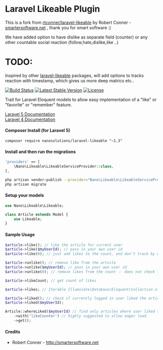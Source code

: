 Laravel Likeable Plugin
============

This is a fork from [rtconner/laravel-likeable](https://github.com/rtconner/laravel-likeable) by Robert Conner - [smartersoftware.net](http://smartersoftware.net) , thank you for smart software :)

We have added option to have dislike as separate field (counter) or any other countable social reaction (follow,hate,dislike,like ..)

# TODO:
   Inspired by other [laravel-likeable](https://github.com/DraperStudio/Laravel-Likeable) packages, will add options to tracks reaction with timestamp, which gives us more deep matrics etc..


[![Build Status](https://travis-ci.org/nanosolutions/laravel-likeable.svg?branch=master)](https://travis-ci.org/nanosolutions/laravel-likeable)
[![Latest Stable Version](https://poser.pugx.org/nanosolutions/laravel-likeable/v/stable.svg)](https://packagist.org/packages/nanosolutions/laravel-likeable)
[![License](https://poser.pugx.org/nanosolutions/laravel-likeable/license.svg)](https://packagist.org/packages/nanosolutions/laravel-likeable)

Trait for Laravel Eloquent models to allow easy implementation of a "like" or "favorite" or "remember" feature.

[Laravel 5 Documentation](https://github.com/nanosolutions/laravel-likeable/tree/laravel-5)  
[Laravel 4 Documentation](https://github.com/nanosolutions/laravel-likeable/tree/laravel-4)

#### Composer Install (for Laravel 5)

	composer require nanosolutions/laravel-likeable "~1.3"

#### Install and then run the migrations

```php
'providers' => [
	\Nano\Likeable\LikeableServiceProvider::class,
],
```

```bash
php artisan vendor:publish --provider="Nano\Likeable\LikeableServiceProvider" --tag=migrations
php artisan migrate
```

#### Setup your models

```php
use Nano\Likeable\Likeable;

class Article extends Model {
	use Likeable;
}
```

#### Sample Usage

```php
$article->like(); // like the article for current user
$article->like($myUserId); // pass in your own user id
$article->like(0); // just add likes to the count, and don't track by user

$article->unlike(); // remove like from the article
$article->unlike($myUserId); // pass in your own user id
$article->unlike(0); // remove likes from the count -- does not check for user

$article->likeCount; // get count of likes

$article->likes; // Iterable Illuminate\Database\Eloquent\Collection of existing likes

$article->liked(); // check if currently logged in user liked the article
$article->liked($myUserId);

Article::whereLiked($myUserId) // find only articles where user liked them
	->with('likeCounter') // highly suggested to allow eager load
	->get();
```

#### Credits

 - Robert Conner - http://smartersoftware.net
